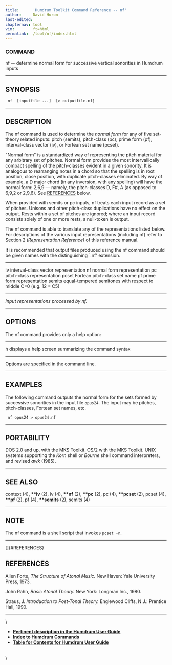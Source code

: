 ```yaml
---
title:		'Humdrum Toolkit Command Reference -- nf'
author:		David Huron
last-edited:	
chapternav:	tool
vim:		ft=html
permalink:	/tool/nf/index.html
---
```


### COMMAND

<span class="tool">nf</span> -- determine normal form for successive vertical sonorities in
Humdrum inputs

------------------------------------------------------------------------

## SYNOPSIS ##

` nf  [inputfile ...]  [> outputfile.nf]`

------------------------------------------------------------------------

## DESCRIPTION ##

The <span class="tool">nf</span> command is used to determine the *normal form* for any of
five set-theory related inputs: pitch (<span class="rep">semits</span>), pitch-class
(<span class="rep">pc</span>), prime form (<span class="rep">pf</span>), interval-class vector (<span class="rep">iv</span>), or
Fortean set name (<span class="rep">pcset</span>).

\"Normal form\" is a standardized way of representing the pitch material
for any arbitrary set of pitches. Normal form provides the most
intervallically compact spelling of the pitch-classes evident in a given
sonority. It is analogous to rearranging notes in a chord so that the
spelling is in root position, close position, with duplicate
pitch-classes eliminated. By way of example, a D major chord (in any
inversion, with any spelling) will have the normal form: 2,6,9 &mdash;
namely, the pitch-classes D, F\#, A (as opposed to 6,9,2 or 2,9,6). See
[REFERENCES](#REFERENCES) below.

When provided with <span class="rep">semits</span> or <span class="rep">pc</span> inputs, <span class="tool">nf</span> treats each input
record as a set of pitches. Unisons and other pitch-class duplications
have no effect on the output. Rests within a set of pitches are ignored;
where an input record consists solely of one or more rests, a null-token
is output.

The <span class="tool">nf</span> command is able to translate any of the representations
listed below. For descriptions of the various input representations
(including <span class="rep">nf</span>) refer to Section 2 *(Representation Reference)* of
this reference manual.

It is recommended that output files produced using the <span class="tool">nf</span> command
should be given names with the distinguishing \`.nf\' extension.

------------ --------------------------------------------------------------------
<span class="rep">iv</span>       interval-class vector representation
<span class="rep">nf</span>       normal form representation
<span class="rep">pc</span>       pitch-class representation
<span class="rep">pcset</span>    Fortean pitch-class set name
<span class="rep">pf</span>       prime form representation
<span class="rep">semits</span>   equal-tempered semitones with respect to middle C=0 (e.g. 12 = C5)
------------ --------------------------------------------------------------------

*Input representations processed by <span class="tool">nf</span>.*

------------------------------------------------------------------------

## OPTIONS ##

The <span class="tool">nf</span> command provides only a help option:

-------- -------------------------------------------------------
<span class="option">h</span>   displays a help screen summarizing the command syntax
-------- -------------------------------------------------------

Options are specified in the command line.

------------------------------------------------------------------------

## EXAMPLES ##

The following command outputs the normal form for the sets formed by
successive sonorities in the input file `opus24`. The input may be
pitches, pitch-classes, Fortean set names, etc.

` nf opus24 > opus24.nf`

------------------------------------------------------------------------

## PORTABILITY ##

DOS 2.0 and up, with the MKS Toolkit. OS/2 with the MKS Toolkit. UNIX
systems supporting the *Korn* shell or *Bourne* shell command
interpreters, and revised *awk* (1985).

------------------------------------------------------------------------

## SEE ALSO ##

<span class="tool">context</span> (4), **\*\*iv** (2), <span class="tool">iv</span> (4),
**\*\*nf** (2), **\*\*pc** (2), <span class="tool">pc</span> (4), **\*\*pcset**
(2), <span class="tool">pcset</span> (4), **\*\*pf** (2), <span class="tool">pf</span> (4),
**\*\*semits** (2), <span class="tool">semits</span> (4)

------------------------------------------------------------------------

## NOTE ##

The <span class="tool">nf</span> command is a shell script that invokes `pcset -n`.

------------------------------------------------------------------------

[]{#REFERENCES}

## REFERENCES ##

Allen Forte, *The Structure of Atonal Music.* New Haven: Yale University
Press, 1973.

John Rahn, *Basic Atonal Theory.* New York: Longman Inc., 1980.

Straus, J. *Introduction to Post-Tonal Theory.* Englewood Cliffs, N.J.:
Prentice Hall, 1990.

------------------------------------------------------------------------

\

-   [**Pertinent description in the Humdrum User
    Guide**](../guide34.html#Normal_Form)
-   [**Index to Humdrum Commands**](../commands.toc.html)
-   [**Table for Contents for Humdrum User Guide**](../guide.toc.html)

\
\
